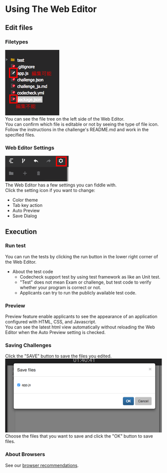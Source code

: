 #  Using The Web Editor

## Edit files

### Filetypes
![イメージ10](images/s10.png)  
You can see the file tree on the left side of the Web Editor.  
You can confirm which file is editable or not by seeing the type of file icon.  
Follow the instructions in the challenge's README.md and work in the specified files.

### Web Editor Settings
![イメージ9](images/s9.png)  
The Web Editor has a few settings you can fiddle with.  
Click the setting icon if you want to change:
* Color theme
* Tab key action
* Auto Preview
* Save Dialog

## Execution
### Run test
You can run the tests by clicking the run button in the lower right corner of the Web Editor.

- About the test code
  - Codecheck support test by using test framework as like an Unit test.
  - "Test" does not mean Exam or challenge, but test code to verify whether your program is correct or not.  
  - Applicants can try to run the publicly available test code.

### Preview
Preview feature enable applicants to see the appearance of an application configured with HTML, CSS, and Javascript.  
You can see the latest html view automatically without reloading the Web Editor when the Auto Preview setting is checked.

### Saving Challenges
Click the "SAVE" button to save the files you edited.  
![イメージ13](images/s13.png)  
Choose the files that you want to save and click the "OK" button to save files.

### About Browsers
See our [browser recommendations](reference.md).
